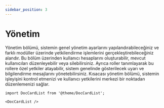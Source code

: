 ```yaml
---
sidebar_position: 3
---
```


# Yönetim

Yönetim bölümü, sistemin genel yönetim ayarlarını yapılandırabileceğiniz ve farklı modüller üzerinde yetkilendirme işlemlerini gerçekleştirebileceğiniz alandır. Bu bölüm üzerinden kullanıcı hesaplarını oluşturabilir, mevcut kullanıcıları düzenleyebilir veya silebilirsiniz. Ayrıca roller tanımlayarak bu rollere özel yetkiler atayabilir, sistem genelinde gösterilecek uyarı ve bilgilendirme mesajlarını yönetebilirsiniz. Kısacası yönetim bölümü, sistemin işleyişini kontrol etmenizi ve kullanıcı yetkilerini merkezi bir noktadan düzenlemenizi sağlar.

```mdx-code-block
import DocCardList from '@theme/DocCardList';

<DocCardList />
```

